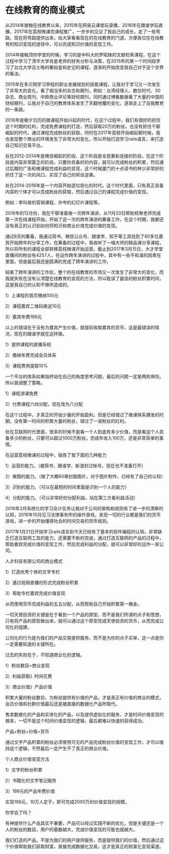 # 在线教育的商业模式

从2014年接触在线教育以来，2015年在网易云课堂玩录播，2016年在跟谁学玩直播，2017年在荔枝微课完课程推广，一步步的见证了我自己的成长，走了一些弯路，现在将弯路提供出来，给大家看看现在的在线教育的门道，方便各位在在线教育的知识变现的途径中，可以完成知识价值的变现工作。

2014年接触顶你学堂的时候，学习的是中科大的罗昭锋的文献检索课程，在这个过程中学习了清华大学肖星老师的财务分析与决策，在2015年的某一个时间段学习了台北大学吕士皓的秦始皇和史记的课程，逐渐的开始改变我自己对于这个世界的看法。

2015年在多贝网学习李程的职业发展规划的技能课程，让我对于学习又一次发生了非常大的变化，看了相当多的杂志和期刊，例如：台湾经理人、数位时代、30杂志、商业周刊、中欧商业评论等财经期刊，同时通过博看数据看了大量的中国的财经期刊，让我对于自己的教育体系发生了天翻地覆的变化，逐渐走上了自我教育的一条路。

2016年是朝夕日历的微课程开始兴起的时代，在这个过程中，我们有很好的抓住这个时期的红利，完成免费课程的打造，然后获取20万的粉丝，也没有抓住千聊崛起的时代，通过课程完成粉丝的获取，同时在2017年荔枝开始崛起额时候，我也发现整个商业的环境发生了非常大的变化，所以开始打造学习rails语言，来打造自己知识交易平台。

处在2012-2014年是微信崛起的阶段，这个阶段是全民重新连接的阶段，在这个阶段是内容非常匮乏的阶段，只要你具备好的内容，就可以完成粉丝的积累，然后通过后期的广告和微课程完成利益的变现，这个时候厦门的十点读书的林少非常好的抓住了这一次的风口，实现了自己的屌丝逆袭。

处在2014-2016年是一个内容开始逐垃圾化的时代，这个时代里面，只有真正具备内容的个体才可以完成粉丝的获取，然后通过自己的课程完成价值的变现。

例如：李叫兽的营销课程、许岑的幻灯片课程等。

2016年的12月份，我在千聊准备做一次跨年演讲，从11月20日帮助核聚老师完成第一次在线课程开始，开始了这一次的跨年演讲的筹备工作，在这个时期，我都还没有真正的认识到如何将知识和商业价值完成价值的变现。

通过8天的筹备，我通过简书、微信公众号、跟谁学、知乎等工具找到了60多位嘉宾开始跨年的分享工作，在筹备的过程中，我收听了一喵大师的精品课分享课程，所以将所有的课程全部转移荔枝微课开始运营，截止到2017年3月15日，大才学堂直播间的粉丝有4257人，在运作跨年演讲的过程中，其中有一些不和谐的因素在里面，但是最后我还是圆满的完成了跨年演讲的工作。

结束了跨年演讲的工作后，整个的在线教育的市场又一次发生了非常大的变化，而我就失败在没有认清楚在线教育的变现的方法，所以耽误了最佳的粉丝积累时间，这是我自己的认知不够所造成的。

1）上课程的首页缴纳100元

2）课程嘉宾二维码推送10元

3）嘉宾年费199元

以上的错误在于没有为嘉宾产生价值，就提前收取嘉宾的货币，这是最错误的情况，现在的跟谁学就在这样做。

1）提供课程的直播系统

2）缴纳年费完成会员体系

3）课程费用提取10%

一个平台的体系如果始终站在自己的角度思考问题，最后的问题一定是两败俱伤。所以我调整了策略。

1）课程讲课免费

2）付费课程六四分配，现在改为八分配

在这个过程中，才真正的开始少量的开始盈利。但是已经错过了微课体系爆发的时期，没有第一时间的积累大量的粉丝，错过了一波粉丝的红利。

处在互联网时代里面，很多的时候不是看一个人到底有多少价值，而是看这个人具备多少的粉丝，只要可以超过1000万粉丝，完成年收入100万，还是非常简单的事情。

在运营荔枝微课的过程中，锻炼了我下面的几种能力

1）运营的能力。（被简书、跟谁学、新浪封过账号，现在也不准备打开）

2）做图的能力。（做了大概60章封面图片，对于图片制作，已经有了自己的认知）

3）识别的能力。（可以在最短的时间里面是识别一个人的能力）

4）分配的能力。（可以非常好的分配利益，站在第三方看利益活动）

2016年3月系统化的学习会计实务让我对于公司的架构和规则有了进一步的清晰的认知，2016年10月见习法律事务所的操作游戏，发现一切的行业都是我们的货币游戏，进一步的开始懂得社会的时间交易的货币规则。

2017年1月21日开始学习rails语言到今天已经有了基本的软件编程的认知，非常缺乏打造互联网工具的能力，还需要不断的完成，通过打造互联网的产品的过程中，帮助嘉宾完成价值的变现工作，然后完成利益的分配，就可以非常好的运作一家公司。

人才科技有限公司的商业模式

1）打造优秀个体的文字专栏

2）通过视频直播的形式完成粉丝积累

3）帮助专栏嘉宾完成价值变现

从而使用货币完成利益的五五分配，从而帮助自己开始积累第一桶金。

一切天使投资的关键是在于看到一个产品的原型，而不是我们所谓的点子和思想，只有将产品的原型做出来，就可以通过这个原型完成天使投资的货币，从而完成公司化的组建。

公司化的行为是为我们的产品交易提供服务，而不是为你的点子买单，这一点是你一定需要知道的关键所在。

过去的失败在于，不知道商业化的逻辑。

1）粉丝数目=商业变现

2）利益获取》时间花费

3）商业价值》产品价值

积累大量的粉丝数目，为粉丝提供有价值的产品，才是真正有价值的商业的模式，会员价值和社群价值最后还是被直接的数据化产品所取代。

售卖数据化的产品和实体化的产品，以及提供虚拟化的服务，才是时间价值变现的根本，一切不是这个时间价值变现的逻辑，最后都难以快速的获得成功。

产品+粉丝+价格=货币

通过文字产品积累的粉丝必须使用可见的产品完成粉丝价值的变现工作，才可以维持这个逻辑，不然最后一定产生不了真正的商业价值。

个人商业价值变现方法

1）文字的粉丝积累

2）书籍化的文字笔记服务

3）199元的产品年费价值

实现199元，10万人定于，即可完成2000万的价值变现的规模。

你学会了吗？

有神提供什么产品其实不重要，产品可以经过实践不断的优化，但是关键还是一个人的粉丝的数目，用户的基数越大，完成价值变现的可能也就越大。

我们打造的产品，不是为我们的用户提供服务，而是提供我们的价值，然后通过这个价值帮助我们获取财富，直接完成数据化交易，这才是真正的财富化变现渠道。
